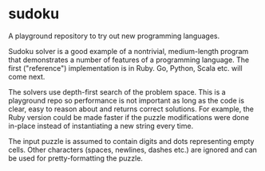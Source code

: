 # sudoku

A playground repository to try out new programming languages.

Sudoku solver is a good example of a nontrivial, medium-length program that demonstrates a number of features of a programming language. The first ("reference") implementation is in Ruby. Go, Python, Scala etc. will come next.

The solvers use depth-first search of the problem space. This is a playground repo so performance is not important as long as the code is clear, easy to reason about and returns correct solutions. For example, the Ruby version could be made faster if the puzzle modifications were done in-place instead of instantiating a new string every time.

The input puzzle is assumed to contain digits and dots representing empty cells. Other characters (spaces, newlines, dashes etc.) are ignored and can be used for pretty-formatting the puzzle.

